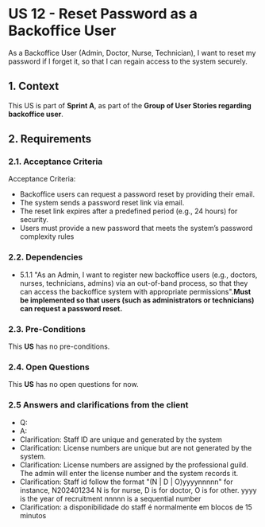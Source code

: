 # US 12 - Reset Password as a Backoffice User

As a Backoffice User (Admin, Doctor, Nurse, Technician), I want to reset my
password if I forget it, so that I can regain access to the system securely.

## 1. Context

This US is part of **Sprint A**, as part of the **Group of User Stories regarding backoffice user**.

## 2. Requirements

### 2.1. Acceptance Criteria

Acceptance Criteria:

- Backoffice users can request a password reset by providing their email.
- The system sends a password reset link via email.
- The reset link expires after a predefined period (e.g., 24 hours) for security.
- Users must provide a new password that meets the system’s password complexity rules

### 2.2. Dependencies

- 5.1.1 "As an Admin, I want to register new backoffice users (e.g., doctors, nurses, technicians, admins) via an out-of-band process, so that they can access the backoffice system with appropriate permissions".**Must be implemented so that users (such as administrators or technicians) can request a password reset.**

### 2.3. Pre-Conditions

This **US** has no pre-conditions.

### 2.4. Open Questions

This **US** has no open questions for now.

### 2.5 Answers and clarifications from the client

* Q: 
* A: 
* Clarification: Staff ID are unique and generated by the system
* Clarification: License numbers are unique but are not generated by the system.
* Clarification: License numbers are assigned by the professional guild. The admin will enter the license number and the system records it.
* Clarification: Staff id follow the format "(N | D | O)yyyynnnnn"
for instance, N202401234
N is for nurse, D is for doctor, O is for other.
yyyy is the year of recruitment
nnnnn is a sequential number
* Clarification: a disponibilidade do staff é normalmente em blocos de 15 minutos






